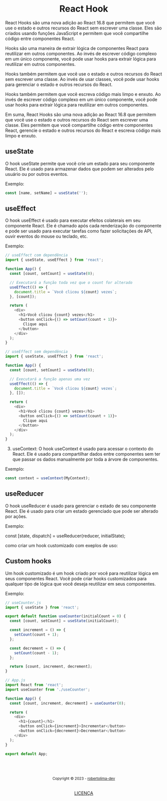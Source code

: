 <h1 align="center">
<br>React Hook
</h1>

React Hooks são uma nova adição ao React 16.8 que permitem que você use o estado e outros recursos do React sem escrever uma classe. Eles são criados usando funções JavaScript e permitem que você compartilhe código entre componentes React.

Hooks são uma maneira de extrair lógica de componentes React para reutilizar em outros componentes. Ao invés de escrever código complexo em um único componente, você pode usar hooks para extrair lógica para reutilizar em outros componentes.

Hooks também permitem que você use o estado e outros recursos do React sem escrever uma classe. Ao invés de usar classes, você pode usar hooks para gerenciar o estado e outros recursos do React.

Hooks também permitem que você escreva código mais limpo e enxuto. Ao invés de escrever código complexo em um único componente, você pode usar hooks para extrair lógica para reutilizar em outros componentes.

Em suma, React Hooks são uma nova adição ao React 16.8 que permitem que você use o estado e outros recursos do React sem escrever uma classe. Eles permitem que você compartilhe código entre componentes React, gerencie o estado e outros recursos do React e escreva código mais limpo e enxuto.

## useState

O hook useState permite que você crie um estado para seu componente React. Ele é usado para armazenar dados que podem ser alterados pelo usuário ou por outros eventos.

Exemplo:
```js
const [name, setName] = useState('');
```

## useEffect
O hook useEffect é usado para executar efeitos colaterais em seu componente React. Ele é chamado após cada renderização do componente e pode ser usado para executar tarefas como fazer solicitações de API, ouvir eventos do mouse ou teclado, etc.

Exemplo:
```js
// useEffect com dependência
import { useState, useEffect } from 'react';

function App() {
  const [count, setCount] = useState(0);

  // Executará a função toda vez que o count for alterado
  useEffect(() => {
    document.title = `Você clicou ${count} vezes`;
  }, [count]);

  return (
    <div>
      <h1>Você clicou {count} vezes</h1>
      <button onClick={() => setCount(count + 1)}>
        Clique aqui
      </button>
    </div>
  );
}
```

```js
// useEffect sem dependência
import { useState, useEffect } from 'react';

function App() {
  const [count, setCount] = useState(0);

  // Executará a função apenas uma vez
  useEffect(() => {
    document.title = `Você clicou ${count} vezes`;
  }, []);

  return (
    <div>
      <h1>Você clicou {count} vezes</h1>
      <button onClick={() => setCount(count + 1)}>
        Clique aqui
      </button>
    </div>
  );
}
```

3. useContext: O hook useContext é usado para acessar o contexto do React. Ele é usado para compartilhar dados entre componentes sem ter que passar os dados manualmente por toda a árvore de componentes.

Exemplo:
```js
const context = useContext(MyContext);
```

## useReducer
O hook useReducer é usado para gerenciar o estado de seu componente React. Ele é usado para criar um estado gerenciado que pode ser alterado por ações.

Exemplo:

const [state, dispatch] = useReducer(reducer, initialState);

como criar um hook customizado com exeplos de uso:

## Custom hooks
Um hook customizado é um hook criado por você para reutilizar lógica em seus componentes React. Você pode criar hooks customizados para qualquer tipo de lógica que você deseja reutilizar em seus componentes.

Exemplo:
```js
// useCounter.js
import { useState } from 'react';

export default function useCounter(initialCount = 0) {
  const [count, setCount] = useState(initialCount);

  const increment = () => {
    setCount(count + 1);
  };

  const decrement = () => {
    setCount(count - 1);
  };

  return [count, increment, decrement];
}
```

```js
// App.js
import React from 'react';
import useCounter from './useCounter';

function App() {
  const [count, increment, decrement] = useCounter(0);

  return (
    <div>
      <h1>{count}</h1>
      <button onClick={increment}>Incrementar</button>
      <button onClick={decrement}>Decrementar</button>
    </div>
  );
}

export default App;
```

<div align="center">
  <br/>
  <br/>
  <br/>
    <div>
      <sub>Copyright © 2023 - <a href="https://github.com/robertolima-dev">robertolima-dev</sub></a>
    </div>
    <br/>
    <p> 
      <a href="https://github.com/robertolima-dev/licenca/blob/main/LICENSE.md">LICENÇA</a>
    </p>
</div>
